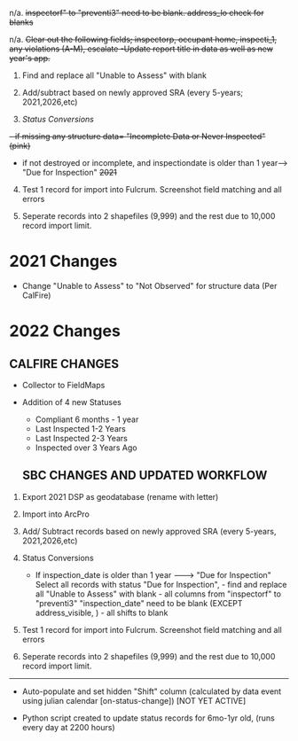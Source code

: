 n/a. ~~inspectorf" to "preventi3" need to be blank.  address_lo check for blanks~~

n/a. ~~Clear out the following fields; inspectorp, occupant home, inspecti_1, any violations (A-M), escalate
  -Update report title in data as well as new year's app.~~

1. Find and replace all "Unable to Assess" with blank

2. Add/subtract based on newly approved SRA (every 5-years; 2021,2026,etc)

3. _Status Conversions_

  ~~- if missing any structure data= "Incomplete Data or Never Inspected" (pink)~~
  
  - if not destroyed or incomplete, and inspectiondate is older than 1 year--> "Due for Inspection" ~~2021~~
  
4. Test 1 record for import into Fulcrum.  Screenshot field matching and all errors

5. Seperate records into 2 shapefiles (9,999) and the rest due to 10,000 record import limit.


# 2021 Changes

- Change "Unable to Assess" to "Not Observed" for structure data (Per CalFire)

# 2022 Changes

  ## CALFIRE CHANGES
- Collector to FieldMaps

- Addition of 4 new Statuses
  - Compliant 6 months - 1 year
  - Last Inspected 1-2 Years
  -	Last Inspected 2-3 Years
  - Inspected over 3 Years Ago
  
  ## SBC CHANGES AND UPDATED WORKFLOW
1. Export 2021 DSP as geodatabase (rename with letter)

2. Import into ArcPro

3. Add/ Subtract records based on newly approved SRA (every 5-years, 2021,2026,etc) 

4. Status Conversions
	- If inspection_date is older than 1 year ---> "Due for Inspection"
		Select all records with status "Due for Inspection", 
			- find and replace all "Unable to Assess" with blank
			- all columns from "inspectorf" to "preventi3" "inspection_date" need to be blank (EXCEPT address_visible, )
			- all shifts to blank


6. Test 1 record for import into Fulcrum. Screenshot field matching and all errors

7. Seperate records into 2 shapefiles (9,999) and the rest due to 10,000 record import limit.
 ____________________________________________________________________________________________

- Auto-populate and set hidden "Shift" column (calculated by data event using julian calendar [on-status-change]) [NOT YET ACTIVE]

- Python script created to update status records for 6mo-1yr old, (runs every day at 2200 hours)

